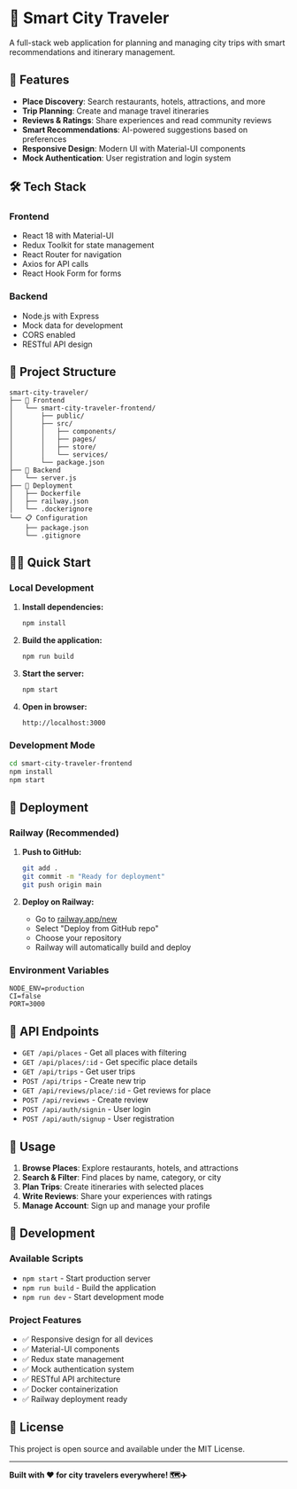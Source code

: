 # 🌆 Smart City Traveler

A full-stack web application for planning and managing city trips with smart recommendations and itinerary management.

## 🚀 Features

- **Place Discovery**: Search restaurants, hotels, attractions, and more
- **Trip Planning**: Create and manage travel itineraries  
- **Reviews & Ratings**: Share experiences and read community reviews
- **Smart Recommendations**: AI-powered suggestions based on preferences
- **Responsive Design**: Modern UI with Material-UI components
- **Mock Authentication**: User registration and login system

## 🛠️ Tech Stack

### Frontend
- React 18 with Material-UI
- Redux Toolkit for state management
- React Router for navigation
- Axios for API calls
- React Hook Form for forms

### Backend
- Node.js with Express
- Mock data for development
- CORS enabled
- RESTful API design

## 📁 Project Structure

```
smart-city-traveler/
├── 📱 Frontend
│   └── smart-city-traveler-frontend/
│       ├── public/
│       ├── src/
│       │   ├── components/
│       │   ├── pages/
│       │   ├── store/
│       │   └── services/
│       └── package.json
├── 🚂 Backend
│   └── server.js
├── 🐳 Deployment
│   ├── Dockerfile
│   ├── railway.json
│   └── .dockerignore
└── 📋 Configuration
    ├── package.json
    └── .gitignore
```

## 🏃‍♂️ Quick Start

### Local Development

1. **Install dependencies:**
   ```bash
   npm install
   ```

2. **Build the application:**
   ```bash
   npm run build
   ```

3. **Start the server:**
   ```bash
   npm start
   ```

4. **Open in browser:**
   ```
   http://localhost:3000
   ```

### Development Mode

```bash
cd smart-city-traveler-frontend
npm install
npm start
```

## 🚀 Deployment

### Railway (Recommended)

1. **Push to GitHub:**
   ```bash
   git add .
   git commit -m "Ready for deployment"
   git push origin main
   ```

2. **Deploy on Railway:**
   - Go to [railway.app/new](https://railway.app/new)
   - Select "Deploy from GitHub repo"
   - Choose your repository
   - Railway will automatically build and deploy

### Environment Variables

```
NODE_ENV=production
CI=false
PORT=3000
```

## 📡 API Endpoints

- `GET /api/places` - Get all places with filtering
- `GET /api/places/:id` - Get specific place details
- `GET /api/trips` - Get user trips
- `POST /api/trips` - Create new trip
- `GET /api/reviews/place/:id` - Get reviews for place
- `POST /api/reviews` - Create review
- `POST /api/auth/signin` - User login
- `POST /api/auth/signup` - User registration

## 🎯 Usage

1. **Browse Places**: Explore restaurants, hotels, and attractions
2. **Search & Filter**: Find places by name, category, or city
3. **Plan Trips**: Create itineraries with selected places
4. **Write Reviews**: Share your experiences with ratings
5. **Manage Account**: Sign up and manage your profile

## 🔧 Development

### Available Scripts

- `npm start` - Start production server
- `npm run build` - Build the application
- `npm run dev` - Start development mode

### Project Features

- ✅ Responsive design for all devices
- ✅ Material-UI components
- ✅ Redux state management
- ✅ Mock authentication system
- ✅ RESTful API architecture
- ✅ Docker containerization
- ✅ Railway deployment ready

## 📄 License

This project is open source and available under the MIT License.

---

**Built with ❤️ for city travelers everywhere! 🗺️✈️**